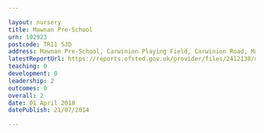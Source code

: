 ```yaml
---

layout: nursery
title: Mawnan Pre-School
urn: 102923
postcode: TR11 5JD
address: Mawnan Pre-School, Carwinion Playing Field, Carwinion Road, Mawnan Smith, Falmouth, Cornwall, TR11 5JD
latestReportUrl: https://reports.ofsted.gov.uk/provider/files/2412138/urn/102923.pdf
teaching: 0
development: 0
leadership: 2
outcomes: 0
overall: 2
date: 01 April 2018 
datePublish: 21/07/2014

---
```

